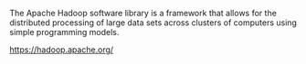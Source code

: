 The Apache Hadoop software library is a framework that allows for the distributed processing of large data sets across clusters of computers using simple programming models.

https://hadoop.apache.org/